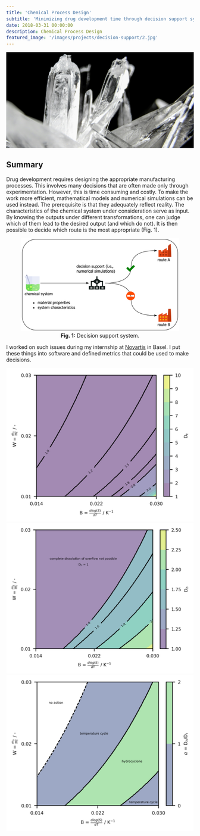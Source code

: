 ```yaml
---
title: 'Chemical Process Design'
subtitle: 'Minimizing drug development time through decision support systems.'
date: 2018-03-31 00:00:00
description: Chemical Process Design
featured_image: '/images/projects/decision-support/2.jpg'
---
```


![](/images/projects/decision-support/2.jpg)

## Summary

Drug development requires designing the appropriate manufacturing processes. This involves many decisions that are often made only through experimentation. However, this is time consuming and costly. To make the work more efficient, mathematical models and numerical simulations can be used instead. The prerequisite is that they adequately reflect reality. The characteristics of the chemical system under consideration serve as input. By knowing the outputs under different transformations, one can judge which of them lead to the desired output (and which do not). It is then possible to decide which route is the most appropriate (Fig. 1).

<center>
<figure>
<img src="/images/projects/decision-support/decision_support.png" width="800">
<figcaption><b>Fig. 1:</b> Decision support system.</figcaption>
</figure>
</center>

I worked on such issues during my internship at [Novartis](https://www.novartis.com) in Basel. I put these things into software and defined metrics that could be used to make decisions.

<div class="gallery" data-columns="3">
	<img src="/images/projects/decision-support/performance_temperatureoscillation.png">
    <img src="/images/projects/decision-support/performance_hydrcyclone.png">
    <img src="/images/projects/decision-support/performance_criterion.png">
</div>
